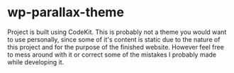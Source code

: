 # wp-parallax-theme

Project is built using CodeKit.
This is probably not a theme you would want to use personally, since some of it's content is static due to the nature of this project and for the purpose of the finished website. However feel free to mess around with it or correct some of the mistakes I probably made while developing it.
